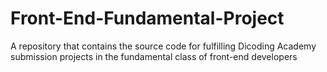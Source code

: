 # Front-End-Fundamental-Project
A repository that contains the source code for fulfilling Dicoding Academy submission projects in the fundamental class of front-end developers
